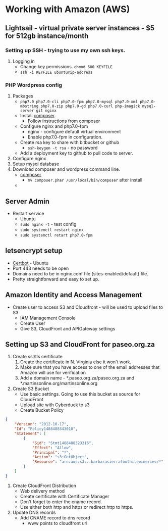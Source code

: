 # Working with Amazon (AWS)

## Lightsail - virtual private server instances - $5 for 512gb instance/month
### Setting up SSH - trying to use my own ssh keys.
1. Logging in
    * Change key permissions. `chmod 600 KEYFILE`
    * `ssh -i KEYFILE ubuntu@ip-address`
### PHP Wordpress config
1. Packages
    * `php7.0 php7.0-cli php7.0-fpm php7.0-mysql php7.0-xml php7.0-mbstring php7.0-zip php7.0-gd php7.0-curl php-imagick mysql-server git nginx`
    * Install [composer](https://getcomposer.org).
        * Follow instructions from composer
    * Configure nginx and php7.0-fpm
        * nginx - configure default virtual environment
        * Enable php7.0-fpm in configuration.
    * Create rsa key to share with bitbucket or github
        * `ssh-keygen -t rsa` - no password
    * Add a deployment key to github to pull code to server.
1. Configure nginx
1. Setup mysql database
1. Download composer and wordpress command line.
    * [composer](https://getcomposer.org/)
        * `mv composer.phar /usr/local/bin/composer` after install
    * 

## Server Admin
* Restart service
    * Ubuntu
    * `sudo nginx -t` - test config
    <!--* `sudo systemctl nginx restart`-->
    * `sudo systemctl restart nginx`
    * `sudo systemctl retart php7.0-fpm`

## letsencrypt setup
* [Certbot](https://certbot.eff.org/#ubuntuxenial-nginx) - Ubuntu
* Port 443 needs to be open
* Domains need to be in nginx.conf file (sites-enabled/default) file.
* Pretty straightforward and easy to set up.

## Amazon Identity and Access Management
* Create user to access S3 and Cloudfront - will be used to upload files to S3
    * IAM Management Console
    * Create User
    * Give S3, CloudFront and APIGateway settings
## Setting up S3 and CloudFront for paseo.org.za
1. Create ssl/tls certificate
    1. Create the certificate in N. Virginia else it won't work.
    1. Make sure that you have access to one of the email addresses that Amazon will use for verification
    1. Add a domain name - *.paseo.org.za/paseo.org.za and *.martinsonline.org/martinsonline.org
1. Create S3 Bucket
    * Use basic settings. Going to use this bucket as source for CloudFront
    * Upload site with Cyberduck to s3
    * Create Bucket Policy
```json
{
    "Version": "2012-10-17",
    "Id": "Policy1488488343010",
    "Statement": [
        {
            "Sid": "Stmt1488488323316",
            "Effect": "Allow",
            "Principal": "*",
            "Action": "s3:GetObject",
            "Resource": "arn:aws:s3:::barbarasierrafoothilswineries/*"
        }
    ]
}
```
1. Create CloudFront Distribution
    * Web delivery method
    * Create certificate with Certificate Manager
    * Don't forget to enter the cname record.
    * Use either both http and https or redirect http to https.
1. Update DNS records
    * Add CNAME record to dns record
        * www points to cloudfront url
